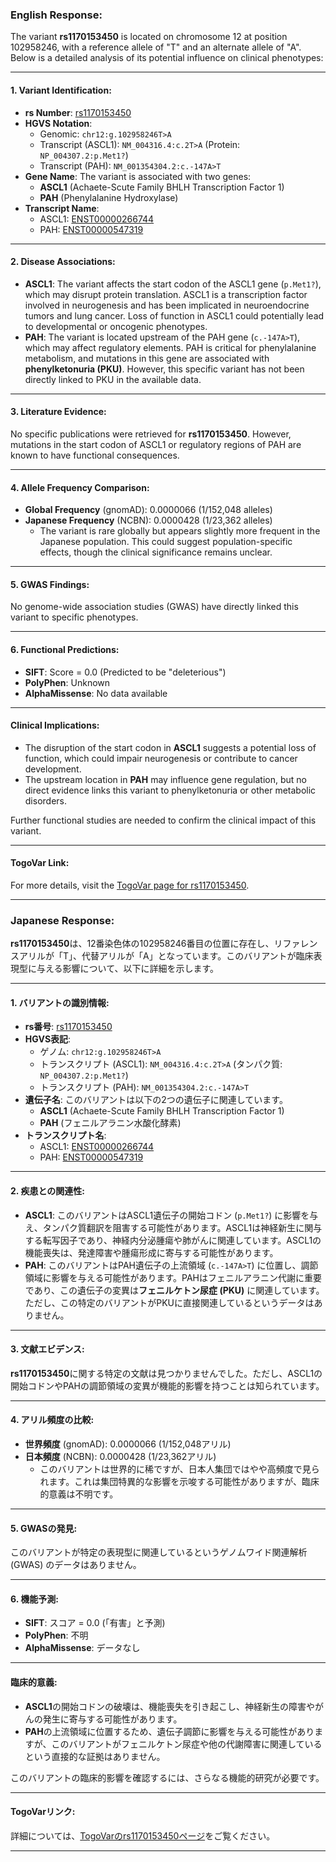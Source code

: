 ### English Response:

The variant **rs1170153450** is located on chromosome 12 at position 102958246, with a reference allele of "T" and an alternate allele of "A". Below is a detailed analysis of its potential influence on clinical phenotypes:

---

#### 1. **Variant Identification**:
- **rs Number**: [rs1170153450](https://identifiers.org/dbsnp/rs1170153450)
- **HGVS Notation**:
  - Genomic: `chr12:g.102958246T>A`
  - Transcript (ASCL1): `NM_004316.4:c.2T>A` (Protein: `NP_004307.2:p.Met1?`)
  - Transcript (PAH): `NM_001354304.2:c.-147A>T`
- **Gene Name**: The variant is associated with two genes:
  - **ASCL1** (Achaete-Scute Family BHLH Transcription Factor 1)
  - **PAH** (Phenylalanine Hydroxylase)
- **Transcript Name**: 
  - ASCL1: [ENST00000266744](https://www.ensembl.org/Homo_sapiens/Transcript/Summary?db=core;t=ENST00000266744)
  - PAH: [ENST00000547319](https://www.ensembl.org/Homo_sapiens/Transcript/Summary?db=core;t=ENST00000547319)

---

#### 2. **Disease Associations**:
- **ASCL1**: The variant affects the start codon of the ASCL1 gene (`p.Met1?`), which may disrupt protein translation. ASCL1 is a transcription factor involved in neurogenesis and has been implicated in neuroendocrine tumors and lung cancer. Loss of function in ASCL1 could potentially lead to developmental or oncogenic phenotypes.
- **PAH**: The variant is located upstream of the PAH gene (`c.-147A>T`), which may affect regulatory elements. PAH is critical for phenylalanine metabolism, and mutations in this gene are associated with **phenylketonuria (PKU)**. However, this specific variant has not been directly linked to PKU in the available data.

---

#### 3. **Literature Evidence**:
No specific publications were retrieved for **rs1170153450**. However, mutations in the start codon of ASCL1 or regulatory regions of PAH are known to have functional consequences.

---

#### 4. **Allele Frequency Comparison**:
- **Global Frequency** (gnomAD): 0.0000066 (1/152,048 alleles)
- **Japanese Frequency** (NCBN): 0.0000428 (1/23,362 alleles)
  - The variant is rare globally but appears slightly more frequent in the Japanese population. This could suggest population-specific effects, though the clinical significance remains unclear.

---

#### 5. **GWAS Findings**:
No genome-wide association studies (GWAS) have directly linked this variant to specific phenotypes.

---

#### 6. **Functional Predictions**:
- **SIFT**: Score = 0.0 (Predicted to be "deleterious")
- **PolyPhen**: Unknown
- **AlphaMissense**: No data available

---

#### Clinical Implications:
- The disruption of the start codon in **ASCL1** suggests a potential loss of function, which could impair neurogenesis or contribute to cancer development.
- The upstream location in **PAH** may influence gene regulation, but no direct evidence links this variant to phenylketonuria or other metabolic disorders.

Further functional studies are needed to confirm the clinical impact of this variant.

---

#### TogoVar Link:
For more details, visit the [TogoVar page for rs1170153450](https://togovar.org/variant/tgv380877758).

---

### Japanese Response:

**rs1170153450**は、12番染色体の102958246番目の位置に存在し、リファレンスアリルが「T」、代替アリルが「A」となっています。このバリアントが臨床表現型に与える影響について、以下に詳細を示します。

---

#### 1. **バリアントの識別情報**:
- **rs番号**: [rs1170153450](https://identifiers.org/dbsnp/rs1170153450)
- **HGVS表記**:
  - ゲノム: `chr12:g.102958246T>A`
  - トランスクリプト (ASCL1): `NM_004316.4:c.2T>A` (タンパク質: `NP_004307.2:p.Met1?`)
  - トランスクリプト (PAH): `NM_001354304.2:c.-147A>T`
- **遺伝子名**: このバリアントは以下の2つの遺伝子に関連しています。
  - **ASCL1** (Achaete-Scute Family BHLH Transcription Factor 1)
  - **PAH** (フェニルアラニン水酸化酵素)
- **トランスクリプト名**:
  - ASCL1: [ENST00000266744](https://www.ensembl.org/Homo_sapiens/Transcript/Summary?db=core;t=ENST00000266744)
  - PAH: [ENST00000547319](https://www.ensembl.org/Homo_sapiens/Transcript/Summary?db=core;t=ENST00000547319)

---

#### 2. **疾患との関連性**:
- **ASCL1**: このバリアントはASCL1遺伝子の開始コドン (`p.Met1?`) に影響を与え、タンパク質翻訳を阻害する可能性があります。ASCL1は神経新生に関与する転写因子であり、神経内分泌腫瘍や肺がんに関連しています。ASCL1の機能喪失は、発達障害や腫瘍形成に寄与する可能性があります。
- **PAH**: このバリアントはPAH遺伝子の上流領域 (`c.-147A>T`) に位置し、調節領域に影響を与える可能性があります。PAHはフェニルアラニン代謝に重要であり、この遺伝子の変異は**フェニルケトン尿症 (PKU)** に関連しています。ただし、この特定のバリアントがPKUに直接関連しているというデータはありません。

---

#### 3. **文献エビデンス**:
**rs1170153450**に関する特定の文献は見つかりませんでした。ただし、ASCL1の開始コドンやPAHの調節領域の変異が機能的影響を持つことは知られています。

---

#### 4. **アリル頻度の比較**:
- **世界頻度** (gnomAD): 0.0000066 (1/152,048アリル)
- **日本頻度** (NCBN): 0.0000428 (1/23,362アリル)
  - このバリアントは世界的に稀ですが、日本人集団ではやや高頻度で見られます。これは集団特異的な影響を示唆する可能性がありますが、臨床的意義は不明です。

---

#### 5. **GWASの発見**:
このバリアントが特定の表現型に関連しているというゲノムワイド関連解析 (GWAS) のデータはありません。

---

#### 6. **機能予測**:
- **SIFT**: スコア = 0.0 (「有害」と予測)
- **PolyPhen**: 不明
- **AlphaMissense**: データなし

---

#### 臨床的意義:
- **ASCL1**の開始コドンの破壊は、機能喪失を引き起こし、神経新生の障害やがんの発生に寄与する可能性があります。
- **PAH**の上流領域に位置するため、遺伝子調節に影響を与える可能性がありますが、このバリアントがフェニルケトン尿症や他の代謝障害に関連しているという直接的な証拠はありません。

このバリアントの臨床的影響を確認するには、さらなる機能的研究が必要です。

---

#### TogoVarリンク:
詳細については、[TogoVarのrs1170153450ページ](https://togovar.org/variant/tgv380877758)をご覧ください。

---